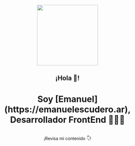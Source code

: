 <p align="center" width="350">
   <img align="center" width="200" src="https://i.ibb.co/1LG0MR7/logo-Foto2023.png" />
   <h2 align="center">¡Hola 👋!</h2>
   <h1 align="center">Soy <strong><span color="#222222"> [Emanuel](https://emanuelescudero.ar)</span></strong>, Desarrollador FrontEnd 👨🏻‍💻</h1>
</p>

<p align="center"><br />¡Revisa mi contenido 👇!</p>

<!--
**escuderoemanuel/escuderoemanuel** is a ✨ _special_ ✨ repository because its `README.md` (this file) appears on your GitHub profile.

Here are some ideas to get you started:

- 🔭 I’m currently working on ...
- 🌱 I’m currently learning ...
- 👯 I’m looking to collaborate on ...
- 🤔 I’m looking for help with ...
- 💬 Ask me about ...
- 📫 How to reach me: ...
- 😄 Pronouns: ...
- ⚡ Fun fact: ...
-->
